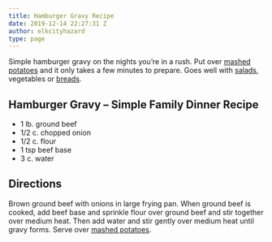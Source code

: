 ```yaml
---
title: Hamburger Gravy Recipe
date: 2019-12-14 22:27:31 Z
author: elkcityhazard
type: page
---
```


Simple hamburger gravy on the nights you&#8217;re in a rush. Put over [mashed potatoes][1] and it only takes a few minutes to prepare. Goes well with [salads][2], vegetables or [breads][3].

## Hamburger Gravy &#8211; Simple Family Dinner Recipe 

  * 1 lb. ground beef
  * 1/2 c. chopped onion
  * 1/2 c. flour
  * 1 tsp beef base
  * 3 c. water

## Directions

Brown ground beef with onions in large frying pan. When ground beef is cooked, add beef base and sprinkle flour over ground beef and stir together over medium heat. Then add water and stir gently over medium heat until gravy forms. Serve over [mashed potatoes][4].

 [1]: /wordpress/recipes-for-special-occasions-and-events/homemade-mashed-potatoes-recipe/
 [2]: /wordpress/vegetables-and-salad-recipes/
 [3]: /wordpress/easy-bread-recipes/
 [4]: http://192.168.0.11/wordpress/recipes-for-special-occasions-and-events/homemade-mashed-potatoes-recipe/